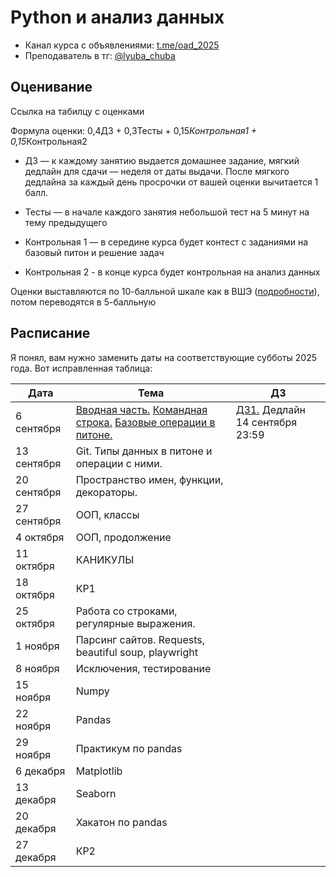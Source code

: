 # Python и анализ данных

- Канал курса с объявлениями: [t.me/oad_2025](t.me/oad_2025)
- Преподаватель в тг: [@lyuba_chuba](t.me/lyuba_chuba)

## Оценивание

Ссылка на табилцу с оценками

Формула оценки: 0,4ДЗ + 0,3Тесты + 0,15*Контрольная1 + 0,15*Контрольная2

- ДЗ — к каждому занятию выдается домашнее задание, мягкий дедлайн для сдачи — неделя от даты выдачи. После мягкого дедлайна за каждый день просрочки от вашей оценки вычитается 1 балл.

- Тесты — в начале каждого занятия небольшой тест на 5 минут на тему предыдущего

- Контрольная 1 — в середине курса будет контест с заданиями на базовый питон и решение задач

- Контрольная 2 - в конце курса будет контрольная на анализ данных

Оценки выставляются по 10-балльной шкале как в ВШЭ ([подробности](https://www.hse.ru/studyspravka/Scale?ysclid=m1ngfy59pb473469014)), потом переводятся в 5-балльную

## Расписание

Я понял, вам нужно заменить даты на соответствующие субботы 2025 года. Вот исправленная таблица:

| Дата | Тема | ДЗ |
|------|------|----| 
| 6 сентября | [Вводная часть.](1_git_jupyter_basic_operations/01_why_python.pdf) [Командная строка.](https://pykili.github.io/prog/2022/anton/sem2) [Базовые операции в питоне.](https://pykili.github.io/prog/2022/anton/sem4) | [ДЗ1.](1_git_jupyter_basic_operations/homework1.ipynb) Дедлайн 14 сентября 23:59|
| 13 сентября | Git. Типы данных в питоне и операции с ними. | |
| 20 сентября | Пространство имен, функции, декораторы. | |
| 27 сентября | ООП, классы | |
| 4 октября | ООП, продолжение| |
| 11 октября | КАНИКУЛЫ | |
| 18 октября | КР1 | |
| 25 октября | Работа со строками, регулярные выражения. | |
| 1 ноября | Парсинг сайтов. Requests, beautiful soup, playwright | |
| 8 ноября | Исключения, тестирование | |
| 15 ноября | Numpy | |
| 22 ноября | Pandas | |
| 29 ноября | Практикум по pandas  | |
| 6 декабря | Matplotlib | |
| 13 декабря | Seaborn | |
| 20 декабря | Хакатон по pandas| |
| 27 декабря | КР2 | |

